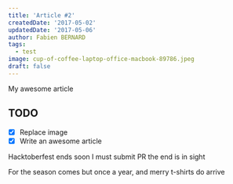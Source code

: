 ```yaml
---
title: 'Article #2'
createdDate: '2017-05-02'
updatedDate: '2017-05-06'
author: Fabien BERNARD
tags:
  - test
image: cup-of-coffee-laptop-office-macbook-89786.jpeg
draft: false
---
```


My awesome article

## TODO

-   [x] Replace image
-   [X] Write an awesome article

Hacktoberfest ends
soon I must submit PR
the end is in sight

For the season comes
but once a year, and merry
t-shirts do arrive